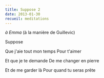 ```yaml
---
title: Suppose 2
date: 2013-01-30
recueil: meditations
---
```


*à Emma*
(à la manière de Guillevic)

Suppose

Que j'aie tout mon temps
Pour t'aimer

Et que je te demande
De me changer en pierre

Et de me garder là
Pour quand tu seras prête
